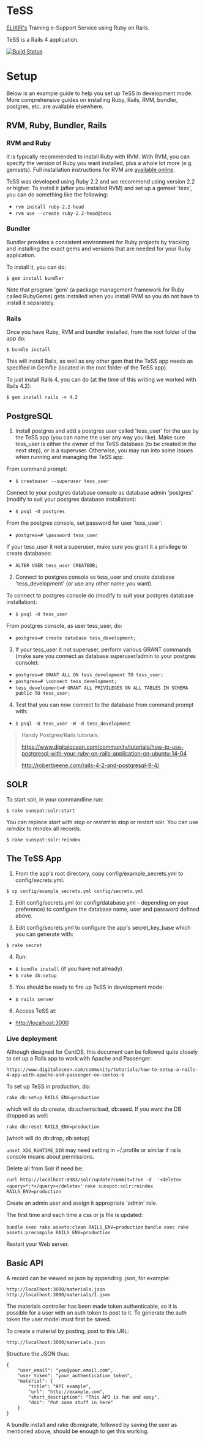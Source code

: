 # TeSS

[ELIXIR's](https://www.elixir-europe.org/) Training e-Support Service using Ruby on Rails.

TeSS is a Rails 4 application.

[![Build Status](https://travis-ci.org/ElixirUK/TeSS.svg?branch=master)](https://travis-ci.org/ElixirUK/TeSS)

# Setup
Below is an example guide to help you set up TeSS in development mode. More comprehensive guides on installing
Ruby, Rails, RVM, bundler, postgres, etc. are available elsewhere.

## RVM, Ruby, Bundler, Rails
### RVM and Ruby

It is typically recommended to install Ruby with RVM. With RVM, you can specify the version of Ruby you want
installed, plus a whole lot more (e.g. gemsets). Full installation instructions for RVM are [available online](http://rvm.io/rvm/install/).

TeSS was developed using Ruby 2.2 and we recommend using version 2.2 or higher. To install it (after you installed RVM) and set up a gemset 'tess', you
can do something like the following:

 * `rvm install ruby-2.2-head`
 * `rvm use --create ruby-2.2-head@tess`

### Bundler
 Bundler provides a consistent environment for Ruby projects by tracking and installing the exact gems and versions that are needed for your Ruby application.

 To install it, you can do:

`$ gem install bundler`

Note that program 'gem' (a package management framework for Ruby called RubyGems) gets installed when you install RVM so you do not have to install it separately.

### Rails

Once you have Ruby, RVM and bundler installed, from the root folder of the app do:

`$ bundle install`

This will install Rails, as well as any other gem that the TeSS app needs as specified in Gemfile (located in the root folder of the TeSS app).

To just install Rails 4, you can do (at the time of this writing we worked with Rails 4.2):

`$ gem install rails -v 4.2`

## PostgreSQL

1. Install postgres and add a postgres user called 'tess_user' for the use by the TeSS app (you can name the user any way you like).
Make sure tess_user is either the owner of the TeSS database (to be created in the next step), or is a superuser.
Otherwise, you may run into some issues when running and managing the TeSS app.

 From command prompt:
 * `$ createuser --superuser tess_user`

 Connect to your postgres database console as database admin 'postgres' (modify to suit your postgres database installation):
 * `$ psql -U postgres`

 From the postgres console, set password for user 'tess_user':
 * `postgres=# \password tess_user`

 If your tess_user it not a superuser, make sure you grant it a privilege to create databases:
 * `ALTER USER tess_user CREATEDB;`

2. Connect to postgres console as tess_user and create database 'tess_development' (or use any other name you want).

 To connect to postgres console do (modify to suit your postgres database installation):
 * `$ psql -U tess_user`

 From postgres console, as user tess_user, do:
 * `postgres=# create database tess_development;`

3. If your tess_user it not superuser, perform various GRANT commands (make sure you connect as database superuser/admin to your postgres console):
 * `postgres=# GRANT ALL ON tess_development TO tess_user;`
 * `postgres=# \connect tess_development;`
 * `tess_development=# GRANT ALL PRIVILEGES ON ALL TABLES IN SCHEMA public TO tess_user;`

4. Test that you can now connect to the database from command prompt with:
 * `$ psql -U tess_user -W -d tess_development`

> Handy Postgres/Rails tutorials:
>
> https://www.digitalocean.com/community/tutorials/how-to-use-postgresql-with-your-ruby-on-rails-application-on-ubuntu-14-04
>
> http://robertbeene.com/rails-4-2-and-postgresql-9-4/

## SOLR

To start solr, in your commandline run:

`$ rake sunspot:solr:start`

You can replace *start* with *stop* or *restart* to stop or restart solr. You can use *reindex* to reindex all records. 

`$ rake sunspot:solr:reindex`


## The TeSS App

1. From the app's root directory, copy config/example_secrets.yml to config/secrets.yml.

 `$ cp config/example_secrets.yml config/secrets.yml`

2. Edit config/secrets.yml (or config/database.yml - depending on your preference) to configure the database name, user and password defined above.

3. Edit config/secrets.yml to configure the app's secret_key_base which you can generate with:

 `$ rake secret`

4. Run:
 * `$ bundle install` (if you have not already)
 * `$ rake db:setup`

5. You should be ready to fire up TeSS in development mode:
 * `$ rails server`

6. Access TeSS at:
 * [http://localhost:3000](http://localhost:3000)

### Live deployment

Although designed for CentOS, this document can be followed quite closely to set up a Rails app to work with Apache and Passenger:

    https://www.digitalocean.com/community/tutorials/how-to-setup-a-rails-4-app-with-apache-and-passenger-on-centos-6

To set up TeSS in production, do:

`rake db:setup RAILS_ENV=production`

which will do db:create, db:schema:load, db:seed. If you want the DB dropped as well:

`rake db:reset RAILS_ENV=production`

 (which will do db:drop, db:setup)

`unset XDG_RUNTIME_DIR` may need setting in ~/.profile or similar if rails console moans about permissions.

Delete all from Solr if need be:

`curl http://localhost:8983/solr/update?commit=true -d  '<delete><query>*:*</query></delete>'`
`rake sunspot:solr:reindex RAILS_ENV=production`

 Create an admin user and assign it appropriate 'admin' role.

 The first time and each time a css or js file is updated:

 `bundle exec rake assets:clean RAILS_ENV=production`
 `bundle exec rake assets:precompile RAILS_ENV=production`

 Restart your Web server.

## Basic API

A record can be viewed as json by appending .json, for example:

    http://localhost:3000/materials.json
    http://localhost:3000/materials/1.json

The materials controller has been made token authenticable, so it is possible for a user with an auth token to post
to it. To generate the auth token the user model must first be saved.

To create a material by posting, post to this URL:

    http://localhost:3000/materials.json

Structure the JSON thus:

    {
        "user_email": "you@your.email.com",
        "user_token": "your_authentication_token",
        "material": {
            "title": "API example",
            "url": "http://example.com",
            "short_description": "This API is fun and easy",
            "doi": "Put some stuff in here"
        }
    }

A bundle install and rake db:migrate, followed by saving the user as mentioned above, should be enough to get this
working.
